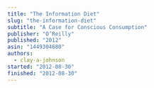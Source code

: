 ```yaml
---
title: "The Information Diet"
slug: "the-information-diet"
subtitle: "A Case for Conscious Consumption"
publisher: "O’Reilly"
published: "2012"
asin: "1449304680"
authors:
  - clay-a-johnson
started: "2012-08-30"
finished: "2012-08-30"
---
```

